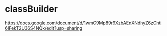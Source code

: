 # classBuilder
https://docs.google.com/document/d/1wmC9Mp89r9XzbAEnXNdhyZ6zChti6IFekT2U36S4NQk/edit?usp=sharing
